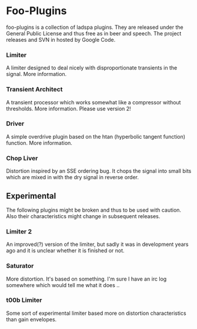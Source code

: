 # Foo-Plugins #

foo-plugins is a collection of ladspa plugins. They are released under the General Public License and thus free as in beer and speech. The project releases and SVN in hosted by Google Code.

### Limiter ###

A limiter designed to deal nicely with disproportionate transients in the signal. More information.

### Transient Architect ###
A transient processor which works somewhat like a compressor without thresholds. More information. Please use version 2!

### Driver ###
A simple overdrive plugin based on the htan (hyperbolic tangent function) function. More information.

### Chop Liver ###
Distortion inspired by an SSE ordering bug. It chops the signal into small bits which are mixed in with the dry signal in reverse order.

## Experimental ##

The following plugins might be broken and thus to be used with caution. Also their characteristics might change in subsequent releases.


### Limiter 2 ###
An improved(?) version of the limiter, but sadly it was in development years ago and it is unclear whether it is finished or not.

### Saturator ###
More distortion. It's based on something. I'm sure I have an irc log somewhere which would tell me what it does ..

### t00b Limiter ###
Some sort of experimental limiter based more on distortion characteristics than gain envelopes.

